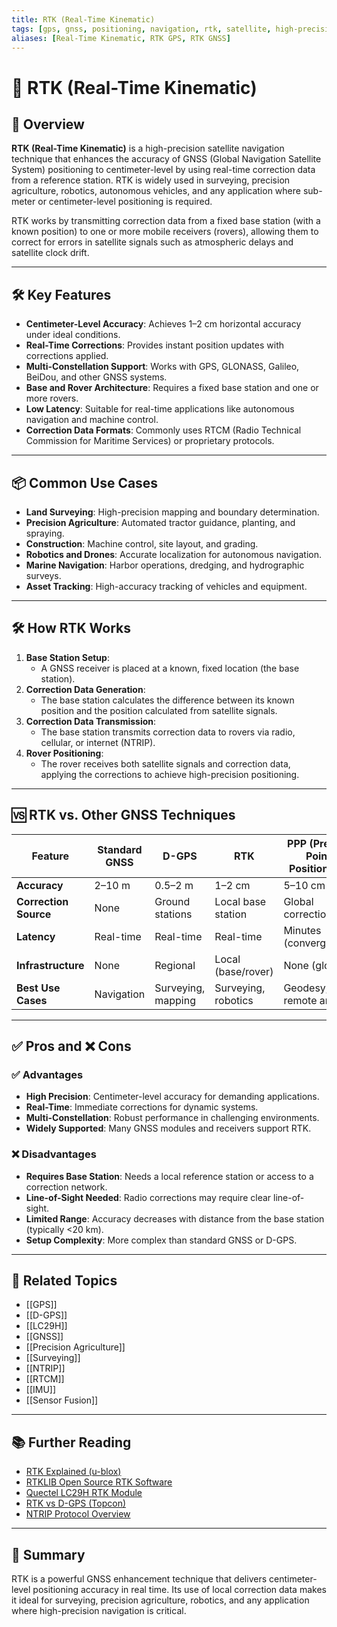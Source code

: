 ```yaml
---
title: RTK (Real-Time Kinematic)
tags: [gps, gnss, positioning, navigation, rtk, satellite, high-precision, protocols]
aliases: [Real-Time Kinematic, RTK GPS, RTK GNSS]
---
```


# 📡 RTK (Real-Time Kinematic)

## 🧭 Overview

**RTK (Real-Time Kinematic)** is a high-precision satellite navigation technique that enhances the accuracy of GNSS (Global Navigation Satellite System) positioning to centimeter-level by using real-time correction data from a reference station. RTK is widely used in surveying, precision agriculture, robotics, autonomous vehicles, and any application where sub-meter or centimeter-level positioning is required.

RTK works by transmitting correction data from a fixed base station (with a known position) to one or more mobile receivers (rovers), allowing them to correct for errors in satellite signals such as atmospheric delays and satellite clock drift.

---

## 🛠️ Key Features

- **Centimeter-Level Accuracy**: Achieves 1–2 cm horizontal accuracy under ideal conditions.
- **Real-Time Corrections**: Provides instant position updates with corrections applied.
- **Multi-Constellation Support**: Works with GPS, GLONASS, Galileo, BeiDou, and other GNSS systems.
- **Base and Rover Architecture**: Requires a fixed base station and one or more rovers.
- **Low Latency**: Suitable for real-time applications like autonomous navigation and machine control.
- **Correction Data Formats**: Commonly uses RTCM (Radio Technical Commission for Maritime Services) or proprietary protocols.

---

## 📦 Common Use Cases

- **Land Surveying**: High-precision mapping and boundary determination.
- **Precision Agriculture**: Automated tractor guidance, planting, and spraying.
- **Construction**: Machine control, site layout, and grading.
- **Robotics and Drones**: Accurate localization for autonomous navigation.
- **Marine Navigation**: Harbor operations, dredging, and hydrographic surveys.
- **Asset Tracking**: High-accuracy tracking of vehicles and equipment.

---

## 🛠️ How RTK Works

1. **Base Station Setup**:  
   - A GNSS receiver is placed at a known, fixed location (the base station).
2. **Correction Data Generation**:  
   - The base station calculates the difference between its known position and the position calculated from satellite signals.
3. **Correction Data Transmission**:  
   - The base station transmits correction data to rovers via radio, cellular, or internet (NTRIP).
4. **Rover Positioning**:  
   - The rover receives both satellite signals and correction data, applying the corrections to achieve high-precision positioning.

---

## 🆚 RTK vs. Other GNSS Techniques

| Feature                | Standard GNSS      | D-GPS                | RTK                   | PPP (Precise Point Positioning) |
|------------------------|--------------------|----------------------|-----------------------|-------------------------------|
| **Accuracy**           | 2–10 m             | 0.5–2 m              | 1–2 cm                | 5–10 cm                       |
| **Correction Source**  | None               | Ground stations      | Local base station    | Global corrections             |
| **Latency**            | Real-time          | Real-time            | Real-time             | Minutes (convergence)          |
| **Infrastructure**     | None               | Regional             | Local (base/rover)    | None (global)                  |
| **Best Use Cases**     | Navigation         | Surveying, mapping   | Surveying, robotics   | Geodesy, remote areas          |

---

## ✅ Pros and ❌ Cons

### ✅ Advantages
- **High Precision**: Centimeter-level accuracy for demanding applications.
- **Real-Time**: Immediate corrections for dynamic systems.
- **Multi-Constellation**: Robust performance in challenging environments.
- **Widely Supported**: Many GNSS modules and receivers support RTK.

### ❌ Disadvantages
- **Requires Base Station**: Needs a local reference station or access to a correction network.
- **Line-of-Sight Needed**: Radio corrections may require clear line-of-sight.
- **Limited Range**: Accuracy decreases with distance from the base station (typically <20 km).
- **Setup Complexity**: More complex than standard GNSS or D-GPS.

---

## 🔗 Related Topics

- [[GPS]]
- [[D-GPS]]
- [[LC29H]]
- [[GNSS]]
- [[Precision Agriculture]]
- [[Surveying]]
- [[NTRIP]]
- [[RTCM]]
- [[IMU]]
- [[Sensor Fusion]]

---

## 📚 Further Reading

- [RTK Explained (u-blox)](https://www.u-blox.com/en/blogs/technology/what-rtk)
- [RTKLIB Open Source RTK Software](https://rtklib.com/)
- [Quectel LC29H RTK Module](https://www.quectel.com/product/gnss/lc29h/)
- [RTK vs D-GPS (Topcon)](https://www.topconpositioning.com/insights/rtk-vs-dgps)
- [NTRIP Protocol Overview](https://igs.bkg.bund.de/ntrip/about)

---

## 🧠 Summary

RTK is a powerful GNSS enhancement technique that delivers centimeter-level positioning accuracy in real time. Its use of local correction data makes it ideal for surveying, precision agriculture, robotics, and any application where high-precision navigation is critical.
